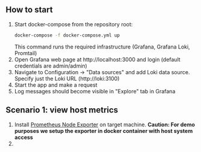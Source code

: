 ## How to start

1. Start docker-compose from the repository root:
   ```bash
   docker-compose -f docker-compose.yml up
   ```
   This command runs the required infrastructure (Grafana, Grafana Loki, Promtail)
2. Open Grafana web page at http://localhost:3000 and login (default credentials are admin/admin)
3. Navigate to Configuration -> "Data sources" and add Loki data source. Specify just the Loki URL (http://loki:3100)
4. Start the app and make a request
5. Log messages should become visible in "Explore" tab in Grafana


## Scenario 1: view host metrics

1. Install [Prometheus Node Exporter](https://prometheus.io/docs/guides/node-exporter/) on target machine. 
   **Caution: For demo purposes we setup the exporter in docker container with host system access**
2. 